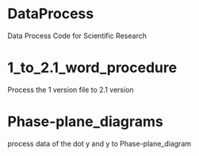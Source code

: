 # DataProcess
Data Process Code for Scientific Research

# 1_to_2.1_word_procedure
Process the 1 version file to 2.1 version

# Phase-plane_diagrams
process data of the dot y and y to Phase-plane_diagram
